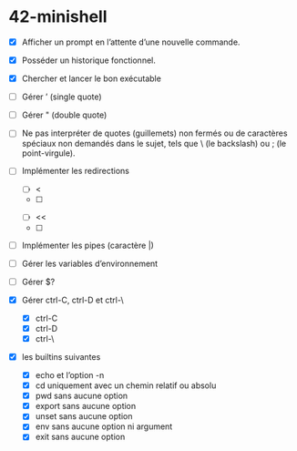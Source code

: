 # 42-minishell

- [x] Afficher un prompt en l’attente d’une nouvelle commande.  
- [x] Posséder un historique fonctionnel.  
- [x] Chercher et lancer le bon exécutable 
    
- [ ] Gérer ’ (single quote)  
- [ ] Gérer " (double quote)  
- [ ] Ne pas interpréter de quotes (guillemets) non fermés ou de caractères spéciaux non
demandés dans le sujet, tels que \ (le backslash) ou ; (le point-virgule).
  
- [ ] Implémenter les redirections  
	- [ ] <   
	- [ ] >  
	- [ ] <<  
	- [ ] >>  
  
- [ ] Implémenter les pipes (caractère |)  
  
- [ ] Gérer les variables d’environnement  
- [ ] Gérer $?  
  
- [x] Gérer ctrl-C, ctrl-D et ctrl-\  
	- [x] ctrl-C  
	- [x] ctrl-D  
	- [x] ctrl-\  
  
- [x] les builtins suivantes
	- [x] echo et l’option -n  
	- [x] cd uniquement avec un chemin relatif ou absolu  
	- [x] pwd sans aucune option  
	- [x] export sans aucune option  
	- [x] unset sans aucune option  
	- [x] env sans aucune option ni argument  
	- [x] exit sans aucune option  
